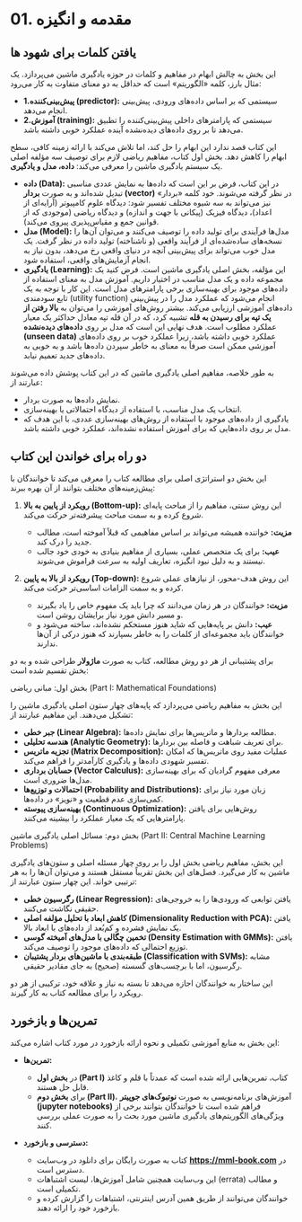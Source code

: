 # 01. مقدمه و انگیزه


## یافتن کلمات برای شهود ها

این بخش به چالش ابهام در مفاهیم و کلمات در حوزه یادگیری ماشین می‌پردازد. یک مثال بارز، کلمه «الگوریتم» است که حداقل به دو معنای متفاوت به کار می‌رود:

*   **1.پیش‌بینی‌کننده (predictor):** سیستمی که بر اساس داده‌های ورودی، پیش‌بینی انجام می‌دهد.
*   **2.آموزش (training):** سیستمی که پارامترهای داخلی پیش‌بینی‌کننده را تطبیق می‌دهد تا بر روی داده‌های دیده‌نشده آینده عملکرد خوبی داشته باشد.

این کتاب قصد ندارد این ابهام را حل کند، اما تلاش می‌کند با ارائه زمینه کافی، سطح ابهام را کاهش دهد. بخش اول کتاب، مفاهیم ریاضی لازم برای توصیف سه مؤلفه اصلی یک سیستم یادگیری ماشین را معرفی می‌کند: **داده، مدل و یادگیری**.

*   **داده (Data):** در این کتاب، فرض بر این است که داده‌ها به نمایش عددی مناسبی تبدیل شده‌اند و به صورت **بردار (vector)** در نظر گرفته می‌شوند. خود کلمه «بردار» نیز می‌تواند به سه شیوه مختلف تفسیر شود: دیدگاه علوم کامپیوتر (آرایه‌ای از اعداد)، دیدگاه فیزیک (پیکانی با جهت و اندازه) و دیدگاه ریاضی (موجودی که از قوانین جمع و مقیاس‌پذیری پیروی می‌کند).
*   **مدل (Model):** مدل‌ها فرآیندی برای تولید داده را توصیف می‌کنند و می‌توان آن‌ها را نسخه‌های ساده‌شده‌ای از فرآیند واقعی (و ناشناخته) تولید داده در نظر گرفت. یک مدل خوب می‌تواند برای پیش‌بینی آنچه در دنیای واقعی رخ می‌دهد، بدون نیاز به انجام آزمایش‌های واقعی، استفاده شود.
*   **یادگیری (Learning):** این مؤلفه، بخش اصلی یادگیری ماشین است. فرض کنید یک مجموعه داده و یک مدل مناسب در اختیار داریم. آموزش مدل به معنای استفاده از داده‌های موجود برای بهینه‌سازی برخی پارامترهای مدل است. این کار با توجه به یک تابع سودمندی (utility function) انجام می‌شود که عملکرد مدل را در پیش‌بینی داده‌های آموزشی ارزیابی می‌کند. بیشتر روش‌های آموزشی را می‌توان به **بالا رفتن از یک تپه برای رسیدن به قله** تشبیه کرد، که در آن قله تپه معادل حداکثر یک معیار عملکرد مطلوب است. هدف نهایی این است که مدل بر روی **داده‌های دیده‌نشده (unseen data)** عملکرد خوبی داشته باشد، زیرا عملکرد خوب بر روی داده‌های آموزشی ممکن است صرفاً به معنای به خاطر سپردن داده‌ها باشد و به خوبی به داده‌های جدید تعمیم نیابد.

به طور خلاصه، مفاهیم اصلی یادگیری ماشین که در این کتاب پوشش داده می‌شوند عبارتند از:

*   نمایش داده‌ها به صورت بردار.
*   انتخاب یک مدل مناسب، با استفاده از دیدگاه احتمالاتی یا بهینه‌سازی.
*   یادگیری از داده‌های موجود با استفاده از روش‌های بهینه‌سازی عددی، با این هدف که مدل بر روی داده‌هایی که برای آموزش استفاده نشده‌اند، عملکرد خوبی داشته باشد.


## دو راه برای خواندن این کتاب

این بخش دو استراتژی اصلی برای مطالعه کتاب را معرفی می‌کند تا خوانندگان با پیش‌زمینه‌های مختلف بتوانند از آن بهره ببرند:

1.  **رویکرد از پایین به بالا (Bottom-up):** این روش سنتی، مفاهیم را از مباحث پایه‌ای شروع کرده و به سمت مباحث پیشرفته‌تر حرکت می‌کند.
    *   **مزیت:** خواننده همیشه می‌تواند بر اساس مفاهیمی که قبلاً آموخته است، مطالب جدید را درک کند.
    *   **عیب:** برای یک متخصص عملی، بسیاری از مفاهیم بنیادی به خودی خود جالب نیستند و به دلیل نبود انگیزه، تعاریف اولیه به سرعت فراموش می‌شوند.

2.  **رویکرد از بالا به پایین (Top-down):** این روش هدف-محور، از نیازهای عملی شروع کرده و به سمت الزامات اساسی‌تر حرکت می‌کند.
    *   **مزیت:** خوانندگان در هر زمان می‌دانند که چرا باید یک مفهوم خاص را یاد بگیرند و مسیر دانش مورد نیاز برایشان روشن است.
    *   **عیب:** دانش بر پایه‌هایی که شاید هنوز مستحکم نشده‌اند، ساخته می‌شود و خوانندگان باید مجموعه‌ای از کلمات را به خاطر بسپارند که هنوز درکی از آن‌ها ندارند.

برای پشتیبانی از هر دو روش مطالعه، کتاب به صورت **ماژولار** طراحی شده و به دو بخش تقسیم شده است:

بخش اول: مبانی ریاضی (Part I: Mathematical Foundations)

این بخش به مفاهیم ریاضی می‌پردازد که پایه‌های چهار ستون اصلی یادگیری ماشین را تشکیل می‌دهند. این مفاهیم عبارتند از:

*   **جبر خطی (Linear Algebra):** مطالعه بردارها و ماتریس‌ها برای نمایش داده‌ها.
*   **هندسه تحلیلی (Analytic Geometry):** برای تعریف شباهت و فاصله بین بردارها.
*   **تجزیه ماتریس (Matrix Decomposition):** عملیات مفید روی ماتریس‌ها که امکان تفسیر شهودی داده‌ها و یادگیری کارآمدتر را فراهم می‌کند.
*   **حسابان برداری (Vector Calculus):** معرفی مفهوم گرادیان که برای بهینه‌سازی مدل‌ها ضروری است.
*   **احتمالات و توزیع‌ها (Probability and Distributions):** زبان مورد نیاز برای کمی‌سازی عدم قطعیت و «نویز» در داده‌ها.
*   **بهینه‌سازی پیوسته (Continuous Optimization):** روش‌هایی برای یافتن پارامترهایی که یک معیار عملکرد را بیشینه می‌کنند.

بخش دوم: مسائل اصلی یادگیری ماشین (Part II: Central Machine Learning Problems)

این بخش، مفاهیم ریاضی بخش اول را بر روی چهار مسئله اصلی و ستون‌های یادگیری ماشین به کار می‌گیرد. فصل‌های این بخش تقریباً مستقل هستند و می‌توان آن‌ها را به هر ترتیبی خواند. این چهار ستون عبارتند از:

*   **رگرسیون خطی (Linear Regression):** یافتن توابعی که ورودی‌ها را به خروجی‌های حقیقی نگاشت می‌کنند.
*   **کاهش ابعاد با تحلیل مؤلفه اصلی (Dimensionality Reduction with PCA):** یافتن یک نمایش فشرده و کم‌بُعد از داده‌های با ابعاد بالا.
*   **تخمین چگالی با مدل‌های آمیخته گوسی (Density Estimation with GMMs):** یافتن توزیع احتمالی که داده‌های موجود را توصیف می‌کند.
*   **طبقه‌بندی با ماشین‌های بردار پشتیبان (Classification with SVMs):** مشابه رگرسیون، اما با برچسب‌های گسسته (صحیح) به جای مقادیر حقیقی.

این ساختار به خوانندگان اجازه می‌دهد تا بسته به نیاز و علاقه خود، ترکیبی از هر دو رویکرد را برای مطالعه کتاب به کار گیرند.


## تمرین‌ها و بازخورد

این بخش به منابع آموزشی تکمیلی و نحوه ارائه بازخورد در مورد کتاب اشاره می‌کند:

*   **تمرین‌ها:**
    *   در **بخش اول (Part I)** کتاب، تمرین‌هایی ارائه شده است که عمدتاً با قلم و کاغذ قابل حل هستند.
    *   برای **بخش دوم (Part II)**، آموزش‌های برنامه‌نویسی به صورت **نوتبوک‌های جوپیتر (jupyter notebooks)** فراهم شده است تا خوانندگان بتوانند برخی از ویژگی‌های الگوریتم‌های یادگیری ماشین مورد بحث را به صورت عملی بررسی کنند.

*   **دسترسی و بازخورد:**
    *   کتاب به صورت رایگان برای دانلود در وب‌سایت **https://mml-book.com** در دسترس است.
    *   این وب‌سایت همچنین شامل آموزش‌ها، لیست اشتباهات (errata) و مطالب تکمیلی است.
    *   خوانندگان می‌توانند از طریق همین آدرس اینترنتی، اشتباهات را گزارش کرده و بازخورد خود را ارائه دهند.